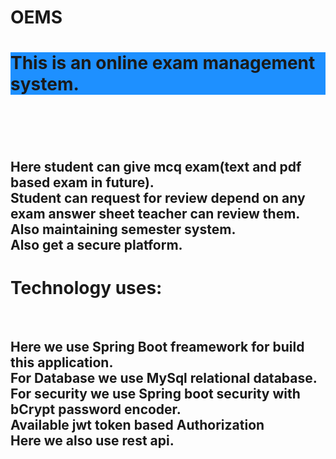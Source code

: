 # OEMS
<h1 style="background-color:DodgerBlue;">This is an online exam management system.<h1></br>
<h2>Here student can give mcq exam(text and pdf based exam in future).</br>
Student can request for review depend on any exam answer sheet teacher can review them.</br>
Also maintaining semester system.</br>
Also get a secure platform.</h2>


<h1>Technology uses:</h1></br>
<h2>Here we use Spring Boot freamework for build this application.</br>
For Database we use MySql relational database.</br>
For security we use Spring boot security with bCrypt password encoder.</br>
Available jwt token based Authorization</br>
Here we also use rest api.</h2></br>
